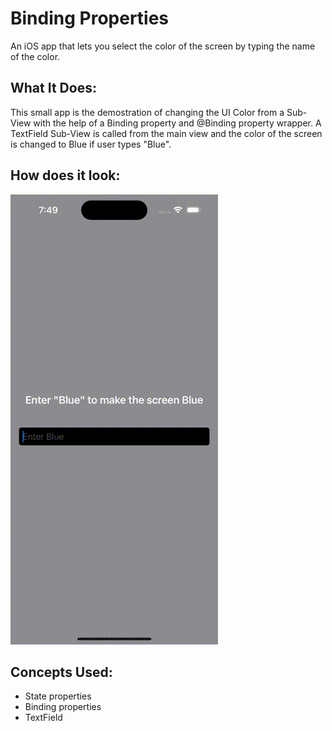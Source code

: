 # Binding Properties
An iOS app that lets you select the color of the screen by typing the name of the color.

## What It Does:

This small app is the demostration of changing the UI Color from a Sub-View with the help of a Binding property and @Binding property wrapper. A TextField Sub-View is called from the main view and the color of the screen is changed to Blue if user types "Blue".

## How does it look:
![alt text](https://github.com/Azmal16/Images/blob/master/BindingPropertiesUI.gif "SegmentedControl UI Demo")

## Concepts Used:

* State properties
* Binding properties
* TextField